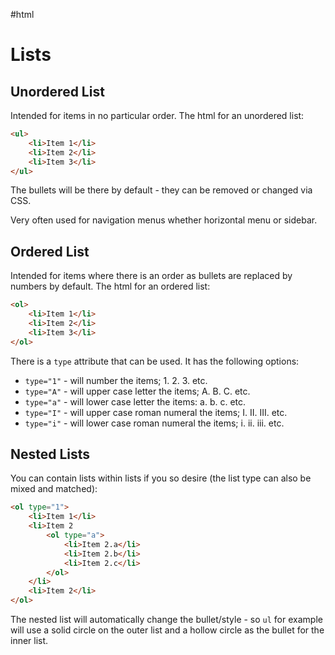 #html 

# Lists
## Unordered List
Intended for items in no particular order.
The html for an unordered list:
```html
<ul>
	<li>Item 1</li>
	<li>Item 2</li>
	<li>Item 3</li>
</ul>
```

The bullets will be there by default - they can be removed or changed via CSS.

Very often used for navigation menus whether horizontal menu or sidebar.

## Ordered List
Intended for items where there is an order as bullets are replaced by numbers by default.
The html for an ordered list:
```html
<ol>
	<li>Item 1</li>
	<li>Item 2</li>
	<li>Item 3</li>
</ol>
```

There is a `type` attribute that can be used. It has the following options:
- `type="1"` - will number the items; 1. 2. 3. etc.
- `type="A"` - will upper case letter the items; A. B. C. etc.
- `type="a"` - will lower case letter the items: a. b. c. etc.
- `type="I"` - will upper case roman numeral the items; I. II. III. etc.
- `type="i"` - will lower case roman numeral the items; i. ii. iii. etc.

## Nested Lists
You can contain lists within lists if you so desire (the list type can also be mixed and matched):
```html
<ol type="1">
	<li>Item 1</li>
	<li>Item 2
		<ol type="a">
			<li>Item 2.a</li>
			<li>Item 2.b</li>
			<li>Item 2.c</li>
		</ol>
	</li>
	<li>Item 2</li>
</ol>
```

The nested list will automatically change the bullet/style - so `ul` for example will use a solid circle on the outer list and a hollow circle as the bullet for the inner list.